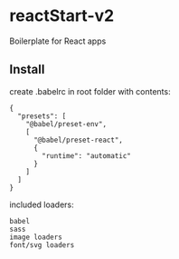 # reactStart-v2
Boilerplate for React apps

## Install
create .babelrc in root folder with contents:
```
{
  "presets": [
    "@babel/preset-env",
    [
      "@babel/preset-react",
      {
        "runtime": "automatic"
      }
    ]
  ]
}

```

included loaders:
```
babel
sass
image loaders
font/svg loaders
```
